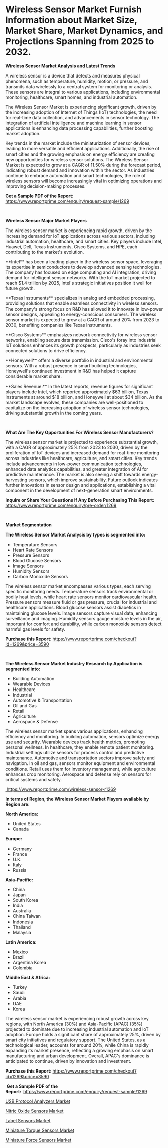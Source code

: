 <p><h1>Wireless Sensor Market Furnish Information about Market Size, Market Share, Market Dynamics, and Projections Spanning from 2025 to 2032.</h1></p><p><strong>Wireless Sensor Market Analysis and Latest Trends</strong></p>
<p><p>A wireless sensor is a device that detects and measures physical phenomena, such as temperature, humidity, motion, or pressure, and transmits data wirelessly to a central system for monitoring or analysis. These sensors are integral to various applications, including environmental monitoring, healthcare, smart homes, and industrial automation.</p><p>The Wireless Sensor Market is experiencing significant growth, driven by the increasing adoption of Internet of Things (IoT) technologies, the need for real-time data collection, and advancements in sensor technology. The integration of artificial intelligence and machine learning in sensor applications is enhancing data processing capabilities, further boosting market adoption.</p><p>Key trends in the market include the miniaturization of sensor devices, leading to more versatile and efficient applications. Additionally, the rise of smart cities and the growing emphasis on energy efficiency are creating new opportunities for wireless sensor solutions. The Wireless Sensor Market is expected to grow at a CAGR of 11.50% during the forecast period, indicating robust demand and innovation within the sector. As industries continue to embrace automation and smart technologies, the role of wireless sensors will become increasingly vital in optimizing operations and improving decision-making processes.</p></p>
<p><strong>Get a Sample PDF of the Report:&nbsp;</strong> <a href="https://www.reportprime.com/enquiry/request-sample/1269?utm_campaign=1944&utm_medium=2&utm_source=Github&utm_content=ia&utm_term=18032025&utm_id=wireless-sensor">https://www.reportprime.com/enquiry/request-sample/1269</a></p>
<p>&nbsp;</p>
<p><strong>Wireless Sensor Major Market Players</strong></p>
<p><p>The wireless sensor market is experiencing rapid growth, driven by the increasing demand for IoT applications across various sectors, including industrial automation, healthcare, and smart cities. Key players include Intel, Huawei, Dell, Texas Instruments, Cisco Systems, and HPE, each contributing to the market's evolution.</p><p>**Intel** has been a leading player in the wireless sensor space, leveraging its expertise in semiconductors to develop advanced sensing technologies. The company has focused on edge computing and AI integration, driving demand for intelligent sensor networks. With the IoT market projected to reach $1.4 trillion by 2025, Intel's strategic initiatives position it well for future growth.</p><p>**Texas Instruments** specializes in analog and embedded processing, providing solutions that enable seamless connectivity in wireless sensors. The company's strong focus on R&D has allowed it to innovate in low-power sensor designs, appealing to energy-conscious consumers. The wireless sensor market is expected to grow at a CAGR of around 20% from 2023 to 2030, benefiting companies like Texas Instruments.</p><p>**Cisco Systems** emphasizes network connectivity for wireless sensor networks, enabling secure data transmission. Cisco's foray into industrial IoT solutions enhances its growth prospects, particularly as industries seek connected solutions to drive efficiency.</p><p>**Honeywell** offers a diverse portfolio in industrial and environmental sensors. With a robust presence in smart building technologies, Honeywell's continued investment in R&D has helped it capture considerable market share.</p><p>**Sales Revenue:** In the latest reports, revenue figures for significant players include Intel, which reported approximately $63 billion, Texas Instruments at around $18 billion, and Honeywell at about $34 billion. As the market landscape evolves, these companies are well-positioned to capitalize on the increasing adoption of wireless sensor technologies, driving substantial growth in the coming years.</p></p>
<p>&nbsp;</p>
<p><strong>What Are The Key Opportunities For Wireless Sensor Manufacturers?</strong></p>
<p><p>The wireless sensor market is projected to experience substantial growth, with a CAGR of approximately 25% from 2023 to 2030, driven by the proliferation of IoT devices and increased demand for real-time monitoring across industries like healthcare, agriculture, and smart cities. Key trends include advancements in low-power communication technologies, enhanced data analytics capabilities, and greater integration of AI for predictive maintenance. The market is also seeing a shift towards energy-harvesting sensors, which improve sustainability. Future outlook indicates further innovations in sensor design and applications, establishing a vital component in the development of next-generation smart environments.</p></p>
<p><strong>Inquire or Share Your Questions If Any Before Purchasing This Report:</strong> <a href="https://www.reportprime.com/enquiry/pre-order/1269?utm_campaign=1944&utm_medium=2&utm_source=Github&utm_content=ia&utm_term=18032025&utm_id=wireless-sensor">https://www.reportprime.com/enquiry/pre-order/1269</a></p>
<p>&nbsp;</p>
<p><strong>Market Segmentation</strong></p>
<p><strong>The Wireless Sensor Market Analysis by types is segmented into:</strong></p>
<p><ul><li>Temperature Sensors</li><li>Heart Rate Sensors</li><li>Pressure Sensors</li><li>Blood Glucose Sensors</li><li>Image Sensors</li><li>Humidity Sensors</li><li>Carbon Monoxide Sensors</li></ul></p>
<p><p>The wireless sensor market encompasses various types, each serving specific monitoring needs. Temperature sensors track environmental or bodily heat levels, while heart rate sensors monitor cardiovascular health. Pressure sensors measure fluid or gas pressure, crucial for industrial and healthcare applications. Blood glucose sensors assist diabetics in maintaining glucose levels. Image sensors capture visual data, enhancing surveillance and imaging. Humidity sensors gauge moisture levels in the air, important for comfort and durability, while carbon monoxide sensors detect harmful gas levels for safety.</p></p>
<p><strong>Purchase this Report:&nbsp;</strong><a href="https://www.reportprime.com/checkout?id=1269&price=3590&utm_campaign=1944&utm_medium=2&utm_source=Github&utm_content=ia&utm_term=18032025&utm_id=wireless-sensor">https://www.reportprime.com/checkout?id=1269&price=3590</a></p>
<p>&nbsp;</p>
<p><strong>The Wireless Sensor Market Industry Research by Application is segmented into:</strong></p>
<p><ul><li>Building Automation</li><li>Wearable Devices</li><li>Healthcare</li><li>Industrial</li><li>Automotive & Transportation</li><li>Oil and Gas</li><li>Retail</li><li>Agriculture</li><li>Aerospace & Defense</li></ul></p>
<p><p>The wireless sensor market spans various applications, enhancing efficiency and monitoring. In building automation, sensors optimize energy use and security. Wearable devices track health metrics, promoting personal wellness. In healthcare, they enable remote patient monitoring. Industrial settings utilize sensors for process control and predictive maintenance. Automotive and transportation sectors improve safety and navigation. In oil and gas, sensors monitor equipment and environmental conditions. Retail uses them for inventory management, while agriculture enhances crop monitoring. Aerospace and defense rely on sensors for critical systems and safety.</p></p>
<p><a href="https://www.reportprime.com/wireless-sensor-r1269?utm_campaign=1944&utm_medium=2&utm_source=Github&utm_content=ia&utm_term=18032025&utm_id=wireless-sensor">&nbsp;https://www.reportprime.com/wireless-sensor-r1269</a></p>
<p><strong>In terms of Region, the Wireless Sensor Market Players available by Region are:</strong></p>
<p>
    <p> <strong> North America: </strong>
        <ul>
            <li>United States</li>
            <li>Canada</li>
        </ul>
        </p> 
    <p> <strong> Europe: </strong>
        <ul>
            <li>Germany</li>
            <li>France</li>
            <li>U.K.</li>
            <li>Italy</li>
            <li>Russia</li>
        </ul>
        </p> 
    <p> <strong> Asia-Pacific: </strong>
        <ul>
            <li>China</li>
            <li>Japan</li>
            <li>South Korea</li>
            <li>India</li>
            <li>Australia</li>
            <li>China Taiwan</li>
            <li>Indonesia</li>
            <li>Thailand</li>
            <li>Malaysia</li>
        </ul>
        </p> 
    <p> <strong> Latin America: </strong>
        <ul>
            <li>Mexico</li>
            <li>Brazil</li>
            <li>Argentina Korea</li>
            <li>Colombia</li>
        </ul>
        </p> 
    <p> <strong> Middle East & Africa: </strong>
        <ul>
            <li>Turkey</li>
            <li>Saudi</li>
            <li>Arabia</li>
            <li>UAE</li>
            <li>Korea</li>
        </ul>
    </p>
    </p>
<p><p>The wireless sensor market is experiencing robust growth across key regions, with North America (30%) and Asia-Pacific (APAC) (35%) projected to dominate due to increasing industrial automation and IoT adoption. Europe holds a significant share of approximately 25%, driven by smart city initiatives and regulatory support. The United States, as a technological leader, accounts for around 20%, while China is rapidly expanding its market presence, reflecting a growing emphasis on smart manufacturing and urban development. Overall, APAC's dominance is anticipated to continue, driven by innovation and investment.</p></p>
<p><strong>Purchase this Report: </strong><a href="https://www.reportprime.com/checkout?id=1269&price=3590&utm_campaign=1944&utm_medium=2&utm_source=Github&utm_content=ia&utm_term=18032025&utm_id=wireless-sensor">https://www.reportprime.com/checkout?id=1269&price=3590</a></p>
<p>&nbsp;<strong>Get a Sample PDF of the Report:&nbsp;&nbsp;</strong><a href="https://www.reportprime.com/enquiry/request-sample/1269?utm_campaign=1944&utm_medium=2&utm_source=Github&utm_content=ia&utm_term=18032025&utm_id=wireless-sensor">https://www.reportprime.com/enquiry/request-sample/1269</a></p>
<p><strong></strong></p>
<p><p><a href="https://github.com/kevoncesya4j/Market-Research-Report-List-1/blob/main/usb-protocol-analyzers-market.md?utm_campaign=1944&utm_medium=2&utm_source=Github&utm_content=ia&utm_term=18032025&utm_id=wireless-sensor">USB Protocol Analyzers Market</a></p><p><a href="https://github.com/ziringebrur1/Market-Research-Report-List-1/blob/main/nitric-oxide-sensors-market.md?utm_campaign=1944&utm_medium=2&utm_source=Github&utm_content=ia&utm_term=18032025&utm_id=wireless-sensor">Nitric Oxide Sensors Market</a></p><p><a href="https://github.com/paulierasho/Market-Research-Report-List-1/blob/main/label-sensors-market.md?utm_campaign=1944&utm_medium=2&utm_source=Github&utm_content=ia&utm_term=18032025&utm_id=wireless-sensor">Label Sensors Market</a></p><p><a href="https://github.com/perbetpereir/Market-Research-Report-List-1/blob/main/miniature-torque-sensors-market.md?utm_campaign=1944&utm_medium=2&utm_source=Github&utm_content=ia&utm_term=18032025&utm_id=wireless-sensor">Miniature Torque Sensors Market</a></p><p><a href="https://github.com/pelegeazlie5/Market-Research-Report-List-1/blob/main/miniature-force-sensors-market.md?utm_campaign=1944&utm_medium=2&utm_source=Github&utm_content=ia&utm_term=18032025&utm_id=wireless-sensor">Miniature Force Sensors Market</a></p></p>